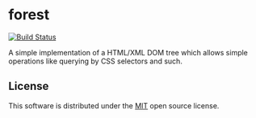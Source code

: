 # forest

[![Build Status](https://travis-ci.org/yggie/forest.svg?branch=master)](https://travis-ci.org/yggie/forest)

A simple implementation of a HTML/XML DOM tree which allows simple operations
like querying by CSS selectors and such.

## License

This software is distributed under the [MIT](/LICENSE) open source license.
